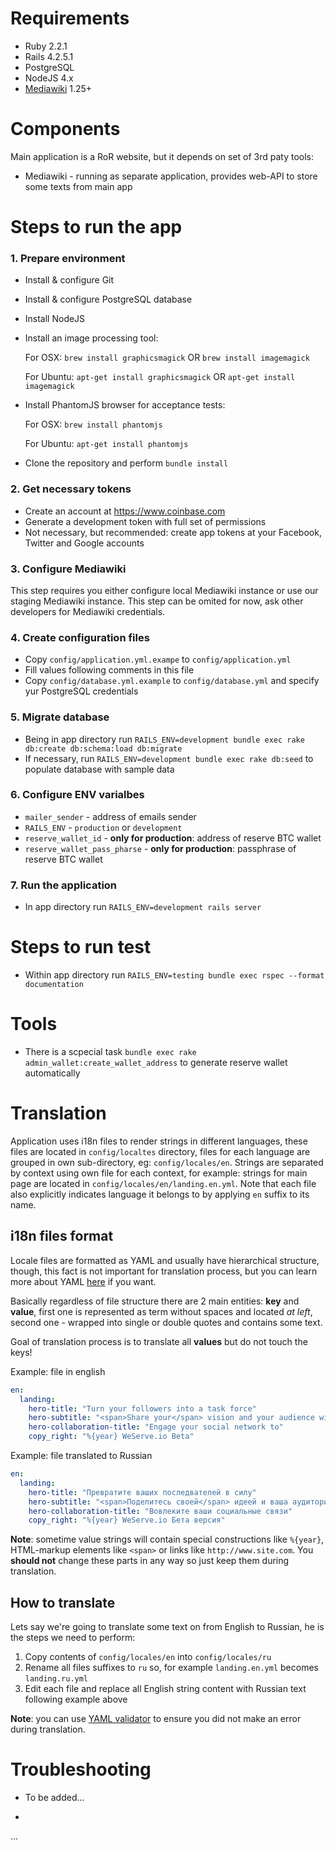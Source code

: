 # Requirements

- Ruby 2.2.1
- Rails 4.2.5.1
- PostgreSQL
- NodeJS 4.x
- [Mediawiki](https://mediawiki.org) 1.25+

# Components

Main application is a RoR website, but it depends on set of 3rd paty tools:

- Mediawiki - running as separate application, provides web-API to store some texts from main app

# Steps to run the app

### 1. Prepare environment

* Install & configure Git
* Install & configure PostgreSQL database
* Install NodeJS
* Install an image processing tool:

     For OSX: `brew install graphicsmagick` OR  `brew install imagemagick`

     For Ubuntu: `apt-get install graphicsmagick` OR `apt-get install imagemagick` 

* Install PhantomJS browser for acceptance tests:

     For OSX: `brew install phantomjs`

     For Ubuntu: `apt-get install phantomjs`
 
* Clone the repository and perform `bundle install`

### 2. Get necessary tokens

* Create an account at https://www.coinbase.com
* Generate a development token with full set of permissions
* Not necessary, but recommended: create app tokens at your Facebook, Twitter and Google accounts

### 3. Configure Mediawiki

This step requires you either configure local Mediawiki instance or use our staging Mediawiki instance.
This step can be omited for now, ask other developers for Mediawiki credentials.

### 4. Create configuration files

* Copy `config/application.yml.exampe` to `config/application.yml`
* Fill values following comments in this file
* Copy `config/database.yml.example` to `config/database.yml` and specify yur PostgreSQL credentials

### 5. Migrate database

* Being in app directory run `RAILS_ENV=development bundle exec rake db:create db:schema:load db:migrate`
* If necessary, run `RAILS_ENV=development bundle exec rake db:seed` to populate database with sample data

### 6. Configure ENV varialbes

* `mailer_sender` - address of emails sender
* `RAILS_ENV` - `production` or `development`
* `reserve_wallet_id` - **only for production**: address of reserve BTC wallet
* `reserve_wallet_pass_pharse` - **only for production**: passphrase of reserve BTC wallet

### 7. Run the application

* In app directory run `RAILS_ENV=development rails server`

# Steps to run test

* Within app directory run `RAILS_ENV=testing bundle exec rspec --format documentation`

# Tools

* There is a scpecial task `bundle exec rake admin_wallet:create_wallet_address` to generate reserve wallet automatically

# Translation

Application uses i18n files to render strings in different languages, these files are located in `config/localtes` directory, 
files for each language are grouped in own sub-directory, eg: `config/locales/en`. Strings are separated by context using own file
for each context, for example: strings for main page are located in `config/locales/en/landing.en.yml`. Note that each file also
explicitly indicates language it belongs to by applying `en` suffix to its name.
 
## i18n files format

Locale files are formatted as YAML and usually have hierarchical structure, though, this fact is not important for
translation process, but you can learn more about YAML [here](http://docs.ansible.com/ansible/YAMLSyntax.html) if you want.

Basically regardless of file structure there are 2 main entities: **key** and **value**, first one is represented as term
without spaces and located *at left*, second one - wrapped into single or double quotes and contains some text.

Goal of translation process is to translate all **values** but do not touch the keys!

Example: file in english

```yaml
en:
  landing:
    hero-title: "Turn your followers into a task force"
    hero-subtitle: "<span>Share your</span> vision and your audience will make it happen"
    hero-collaboration-title: "Engage your social network to"
    copy_right: "%{year} WeServe.io Beta"
```

Example: file translated to Russian

```yaml
en:
  landing:
    hero-title: "Превратите ваших последвателей в силу"
    hero-subtitle: "<span>Поделитесь своей</span> идеей и ваша аудитория воплотит ее"
    hero-collaboration-title: "Вовлеките ваши социальные связи"
    copy_right: "%{year} WeServe.io Бета версия"
```

**Note**: sometime value strings will contain special constructions like `%{year}`, HTML-markup elements like `<span>` or
links like `http://www.site.com`. You **should not** change these parts in any way so just keep them during translation.
 
## How to translate

Lets say we're going to translate some text on from English to Russian, he is the steps we need to perform:

1. Copy contents of `config/locales/en` into `config/locales/ru`
2. Rename all files suffixes to `ru` so, for example `landing.en.yml` becomes `landing.ru.yml`
3. Edit each file and replace all English string content with Russian text following example above

**Note**: you can use [YAML validator](http://www.yamllint.com/) to ensure you did not make an error during translation.

# Troubleshooting

* To be added...

-

...
